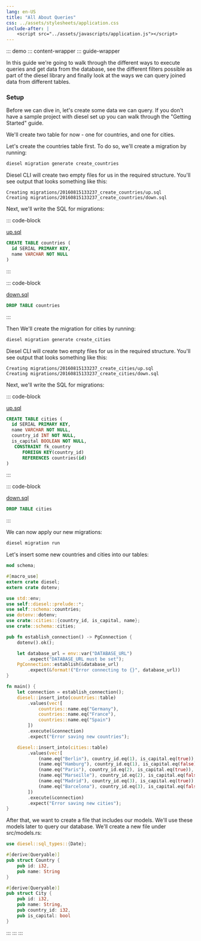 ```yaml
---
lang: en-US
title: "All About Queries"
css: ../assets/stylesheets/application.css
include-after: |
    <script src="../assets/javascripts/application.js"></script>
---
```


::: demo
::: content-wrapper
::: guide-wrapper

In this guide we're going to walk through the different ways to execute queries and get data from the database, 
see the different filters possible as part of the diesel library and finally 
look at the ways we can query joined data from different tables.  


### Setup

Before we can dive in, let's create some data we can query.
If you don't have a sample project with diesel set up you can walk through the "Getting Started" guide.

We'll create two table for now - one for countries, and one for cities.

Let's create the countries table first. To do so, we'll create a migration by running:

```sh
diesel migration generate create_countries
```

Diesel CLI will create two empty files for us in the required structure.
You'll see output that looks something like this:

```
Creating migrations/20160815133237_create_countries/up.sql
Creating migrations/20160815133237_create_countries/down.sql
```

Next, we'll write the SQL for migrations:

::: code-block

[up.sql]( https://github.com/diesel-rs/diesel/tree/v1.4.4/examples/postgres/getting_started_step_1/migrations/20160815133237_create_posts/up.sql)

```sql
CREATE TABLE countries (
  id SERIAL PRIMARY KEY,
  name VARCHAR NOT NULL
)
```

:::

::: code-block

[down.sql](https://github.com/diesel-rs/diesel/tree/v1.4.4/examples/postgres/getting_started_step_1/migrations/20160815133237_create_posts/down.sql)

```sql
DROP TABLE countries
```

:::

Then We'll create the migration for cities by running:

```sh
diesel migration generate create_cities
```

Diesel CLI will create two empty files for us in the required structure.
You'll see output that looks something like this:

```
Creating migrations/20160815133237_create_cities/up.sql
Creating migrations/20160815133237_create_cities/down.sql
```

Next, we'll write the SQL for migrations:

::: code-block

[up.sql]( https://github.com/diesel-rs/diesel/tree/v1.4.4/examples/postgres/getting_started_step_1/migrations/20160815133237_create_posts/up.sql)

```sql
CREATE TABLE cities (
  id SERIAL PRIMARY KEY,
  name VARCHAR NOT NULL,
  country_id INT NOT NULL,
  is_capital BOOLEAN NOT NULL,
   CONSTRAINT fk_country
      FOREIGN KEY(country_id) 
	  REFERENCES countries(id)
)
```

:::

::: code-block

[down.sql](https://github.com/diesel-rs/diesel/tree/v1.4.4/examples/postgres/getting_started_step_1/migrations/20160815133237_create_posts/down.sql)

```sql
DROP TABLE cities
```

:::

We can now apply our new migrations:

```sh
diesel migration run
```


Let's insert some new countries and cities into our tables:

```rust
mod schema;

#[macro_use]
extern crate diesel;
extern crate dotenv;

use std::env;
use self::diesel::prelude::*;
use self::schema::countries;
use dotenv::dotenv;
use crate::cities::{country_id, is_capital, name};
use crate::schema::cities;

pub fn establish_connection() -> PgConnection {
    dotenv().ok();

    let database_url = env::var("DATABASE_URL")
        .expect("DATABASE_URL must be set");
    PgConnection::establish(&database_url)
        .expect(&format!("Error connecting to {}", database_url))
}

fn main() {
    let connection = establish_connection();
    diesel::insert_into(countries::table)
        .values(vec![
            countries::name.eq("Germany"),
            countries::name.eq("France"),
            countries::name.eq("Spain")
        ])
        .execute(&connection)
        .expect("Error saving new countries");

    diesel::insert_into(cities::table)
        .values(vec![
            (name.eq("Berlin"), country_id.eq(1), is_capital.eq(true)),
            (name.eq("Hamburg"), country_id.eq(1), is_capital.eq(false)),
            (name.eq("Paris"), country_id.eq(2), is_capital.eq(true)),
            (name.eq("Marseille"), country_id.eq(2), is_capital.eq(false)),
            (name.eq("Madrid"), country_id.eq(3), is_capital.eq(true)),
            (name.eq("Barcelona"), country_id.eq(3), is_capital.eq(false)),
        ])
        .execute(&connection)
        .expect("Error saving new cities");
}
```

After that, we want to create a file that includes our models. We'll use these models later to query our database.
We'll create a new file under src/models.rs:

```rust
use diesel::sql_types::{Date};

#[derive(Queryable)]
pub struct Country {
    pub id: i32,
    pub name: String
}

#[derive(Queryable)]
pub struct City {
    pub id: i32,
    pub name: String,
    pub country_id: i32,
    pub is_capital: bool
}
```

:::
:::
:::
